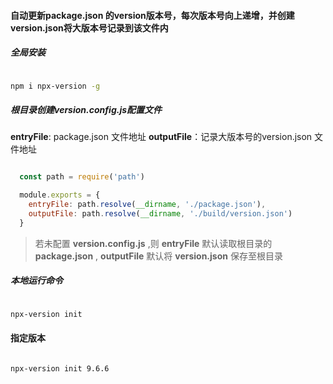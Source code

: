 #### 自动更新package.json 的version版本号，每次版本号向上递增，并创建version.json将大版本号记录到该文件内

##### 全局安装

```sh

npm i npx-version -g

```

##### 根目录创建version.config.js配置文件

**entryFile**: package.json 文件地址
**outputFile**：记录大版本号的version.json 文件地址

```js

  const path = require('path')

  module.exports = {
    entryFile: path.resolve(__dirname, './package.json'),
    outputFile: path.resolve(__dirname, './build/version.json')
  }

```

> 若未配置 **version.config.js** ,则 **entryFile** 默认读取根目录的 **package.json** , **outputFile** 默认将 **version.json** 保存至根目录

##### 本地运行命令

```sh

npx-version init

```
#### 指定版本

```sh

npx-version init 9.6.6

```
